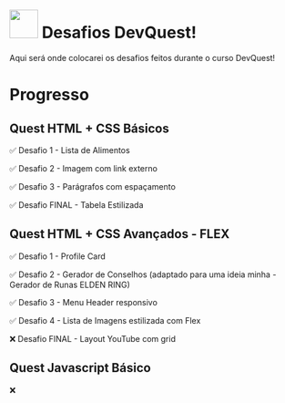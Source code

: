 # <img src="src/img/Perícia_em_Montaria.png" width=50> Desafios DevQuest!

 Aqui será onde colocarei os desafios feitos durante o curso DevQuest!

# Progresso
## Quest HTML + CSS Básicos

✅ Desafio 1 - Lista de Alimentos

✅ Desafio 2 - Imagem com link externo

✅ Desafio 3 - Parágrafos com espaçamento

✅ Desafio FINAL - Tabela Estilizada

## Quest HTML + CSS Avançados - FLEX

✅ Desafio 1 - Profile Card

✅ Desafio 2 - Gerador de Conselhos (adaptado para uma ideia minha - Gerador de Runas ELDEN RING)

✅ Desafio 3 - Menu Header responsivo

✅ Desafio 4 - Lista de Imagens estilizada com Flex

❌ Desafio FINAL - Layout YouTube com grid

## Quest Javascript Básico
❌
## 
